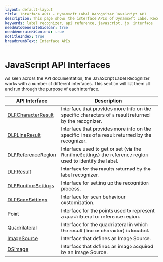 ```yaml
---
layout: default-layout
title: Interface APIs - Dynamsoft Label Recognizer JavaScript API
description: This page shows the interface APIs of Dynamsoft Label Recognizer JavaScript SDK.
keywords: label recognizer, api reference, javascript, js, interface
needAutoGenerateSidebar: true
needGenerateH3Content: true
noTitleIndex: true
breadcrumbText: Interface APIs
---
```


# JavaScript API Interfaces

As seen across the API documentation, the JavaScript Label Recognizer works with a number of different interfaces. This section will list them all and run through the purpose of each interface.

| API Interface | Description |
|---|---|
| [DLRCharacterResult](dlr-character-result.md) | Interface that provides more info on the specific characters of a result returned by the recognizer. |
| [DLRLineResult](dlr-line-result.md) | Interface that provides more info on the specific lines of a result returned by the recognizer. |
| [DLRReferenceRegion](dlr-reference-region.md) | Interface used to get or set (via the RuntimeSettings) the reference region used to identify the label. |
| [DLRResult](dlr-result.md)| Interface for the results returned by the label recognizer. |
| [DLRRuntimeSettings](dlr-runtime-settings.md) | Interface for setting up the recognition process. |
| [DLRScanSettings](dlr-scansettings.md) | Interface for scan behaviour customization. |
| [Point](point.md) | Interface for the points used to represent a quadrilateral or reference region. |
| [Quadrilateral](quadrilateral.md) | Interface for the quadrilateral in which the result (line or character) is located. |
| [ImageSource](imagesource.md) | Interface that defines an Image Source. |
| [DSImage](dsimage.md) | Interface that defines an image acquired by an Image Source. |